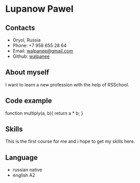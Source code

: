# Lupanow Pawel

## Contacts

* Oryol, Russia
* Phone: +7 958 655 28 64
* Email: walpanee@gmail.com
* Github: [walpanee](https://github.com/walpanee)

## About myself

I want to learn a new profession with the help of RSSchool.

## Code example

function multiply(a, b){
    return a * b;
}

## Skills

This is the first course for me and i hope to get my skills here.

## Language

* russian native
* english A2